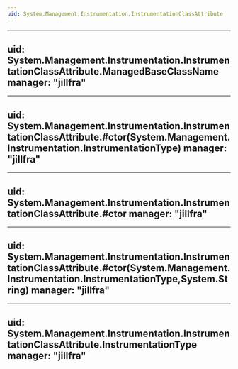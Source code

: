 ```yaml
---
uid: System.Management.Instrumentation.InstrumentationClassAttribute
---
```


---
uid: System.Management.Instrumentation.InstrumentationClassAttribute.ManagedBaseClassName
manager: "jillfra"
---

---
uid: System.Management.Instrumentation.InstrumentationClassAttribute.#ctor(System.Management.Instrumentation.InstrumentationType)
manager: "jillfra"
---

---
uid: System.Management.Instrumentation.InstrumentationClassAttribute.#ctor
manager: "jillfra"
---

---
uid: System.Management.Instrumentation.InstrumentationClassAttribute.#ctor(System.Management.Instrumentation.InstrumentationType,System.String)
manager: "jillfra"
---

---
uid: System.Management.Instrumentation.InstrumentationClassAttribute.InstrumentationType
manager: "jillfra"
---
